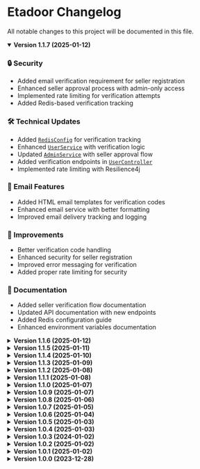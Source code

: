 # Etadoor Changelog

All notable changes to this project will be documented in this file.
<details open>
<summary><strong>Version 1.1.7 (2025-01-12)</strong></summary>

### 🔒 Security
- Added email verification requirement for seller registration
- Enhanced seller approval process with admin-only access
- Implemented rate limiting for verification attempts
- Added Redis-based verification tracking

### 🛠 Technical Updates
- Added [`RedisConfig`](src/main/java/uz/pdp/config/RedisConfig.java) for verification tracking
- Enhanced [`UserService`](src/main/java/uz/pdp/service/UserService.java) with verification logic
- Updated [`AdminService`](src/main/java/uz/pdp/service/AdminService.java) with seller approval flow
- Added verification endpoints in [`UserController`](src/main/java/uz/pdp/controller/UserController.java)
- Implemented rate limiting with Resilience4j

### 📧 Email Features
- Added HTML email templates for verification codes
- Enhanced email service with better formatting
- Improved email delivery tracking and logging

### 🎯 Improvements
- Better verification code handling
- Enhanced security for seller registration
- Improved error messaging for verification
- Added proper rate limiting for security

### 📝 Documentation
- Added seller verification flow documentation
- Updated API documentation with new endpoints
- Added Redis configuration guide
- Enhanced environment variables documentation

</details>
<details>
<summary><strong>Version 1.1.6 (2025-01-12)</strong></summary>

### 🚀 New Features
- Added AWS S3 integration for door image storage
- Implemented secure image upload functionality
- Added support for multiple images per door

### 🛠 Technical Updates
- Added [`ImageStorageService`](src/main/java/uz/pdp/service/ImageStorageService.java) for S3 operations
- Enhanced [`DoorController`](src/main/java/uz/pdp/controller/DoorController.java) with image upload endpoint
- Updated [`DoorService`](src/main/java/uz/pdp/service/DoorService.java) with image handling
- Configured AWS S3 client with proper security settings

### 🔒 Security
- Implemented secure S3 bucket policies
- Added proper IAM user permissions
- Protected S3 credentials using environment variables

### 📝 Documentation
- Added AWS S3 setup instructions
- Updated API documentation with image upload endpoints
- Added environment variables documentation for AWS credentials

</details>

<details>
<summary><strong>Version 1.1.5 (2025-01-11)</strong></summary>

### 🔄 Major Changes
- Standardized response format across all controllers using EntityResponse pattern
- Enhanced error handling and validation in all services
- Comprehensive test coverage for Controllers and Services
- Improved logging and monitoring across application

### 🛠 Technical Updates
- Refactored controllers to use EntityResponse pattern:
  - [`AdminController`](src/main/java/uz/pdp/controller/AdminController.java)
  - [`DoorController`](src/main/java/uz/pdp/controller/DoorController.java)
  - [`ContactController`](src/main/java/uz/pdp/controller/ContactController.java)
  - [`AuthController`](src/main/java/uz/pdp/controller/AuthController.java)
- Added comprehensive test suites:
  - [`DoorControllerTest`](src/test/java/uz/pdp/controller/DoorControllerTest.java)
  - [`AdminServiceTest`](src/test/java/uz/pdp/service/AdminServiceTest.java)
  - [`ContactControllerTest`](src/test/java/uz/pdp/controller/ContactControllerTest.java)
  - [`AuthControllerTest`](src/test/java/uz/pdp/controller/AuthControllerTest.java)
- Enhanced service layer error handling:
  - [`DoorService`](src/main/java/uz/pdp/service/DoorService.java)
  - [`AdminService`](src/main/java/uz/pdp/service/AdminService.java)
  - [`AddressService`](src/main/java/uz/pdp/service/AddressService.java)
- Streamlined DTOs and removed redundant fields
- Added SLF4J logging across all controllers and services

### 🎯 Improvements
- Consistent response format across all API endpoints
- Standardized error handling and messaging
- Better validation error responses
- Enhanced logging for debugging and monitoring
- Increased test coverage for critical components
- Reduced data redundancy in DTOs

</details>
<details>
<summary><strong>Version 1.1.4 (2025-01-10)</strong></summary>

### 🔄 Major Changes
- Standardized all controller responses with EntityResponse pattern
- Enhanced error handling across all services
- Improved authentication response format

### 🛠 Technical Updates
- Refactored [`AuthService`](src/main/java/uz/pdp/service/AuthService.java) with standardized response format
- Updated [`DoorController`](src/main/java/uz/pdp/controller/DoorController.java) with improved error handling
- Enhanced [`ContactController`](src/main/java/uz/pdp/controller/ContactController.java) with consistent response patterns
- Improved logging across all controllers and services

### 🔒 Security
- Enhanced authentication error messages
- Improved token handling in auth responses
- Added better validation error handling

### 📝 Documentation
- Updated API documentation with new response formats
- Added examples for standardized error responses
- Enhanced authentication endpoint documentation

### 🎯 Improvements
- Consistent error handling across all endpoints
- Better logging for debugging and monitoring
- Standardized success/error message format across all controllers
- Enhanced validation error responses
</details>

<details>
<summary><strong>Version 1.1.3 (2025-01-09)</strong></summary>

### 🚀 New Features
- Added Contacts management system with map integration
- Enhanced access control for Door management (Seller-specific)
- Added address management with geolocation support

### 🛠 Technical Updates
- Added [`AddressService`](src/main/java/uz/pdp/service/AddressService.java) for managing contact locations
- Added [`ContactController`](src/main/java/uz/pdp/controller/ContactController.java) for address endpoints
- Updated [`DoorService`](src/main/java/uz/pdp/service/DoorService.java) with seller-specific access control
- Added [`DoorSecurityService`](src/main/java/uz/pdp/service/DoorSecurityService.java) for door access management
- Simplified map point handling by removing redundant marker storage

### 🔒 Security
- Implemented role-based access control for door management
- Added seller-specific permissions for door operations
- Enhanced security configuration in [`MyConf`](src/main/java/uz/pdp/config/MyConf.java)

### 🔄 Changes
- Moved from Render to Koyeb deployment platform
- Updated base URL to etadoor.koyeb.app
- Enhanced documentation with new deployment details

### 📝 Documentation
- Added contact management API documentation
- Updated deployment instructions for Koyeb
- Added new environment variables documentation
- Enhanced API documentation with role-based access examples
</details>
<details>
<summary><strong>Version 1.1.2 (2025-01-08)</strong></summary>

### 🔄 Changes
- Introduced standardized API response format with `EntityResponse`
- Enhanced error handling with global exception management
- Improved response consistency across all endpoints

### 🛠 Technical Updates
- Added [`EntityResponse`](src/main/java/uz/pdp/payload/EntityResponse.java) for unified API responses
- Enhanced [`DoorController`](src/main/java/uz/pdp/controller/DoorController.java) with standardized response format
- Removed redundant exception handlers from controllers
- Updated all REST endpoints to use the new response format

### 📝 Documentation
- Updated API documentation with new response format examples
- Updated Swagger UI documentation

### 🎯 Improvements
- Consistent HTTP status codes across all endpoints
- Standardized success/error message format
- Better client-side error handling support
</details>
<details>
<summary><strong>Version 1.1.1 (2025-01-08)</strong></summary>

### 🔧 Bug Fixes
- Fixed foreign key constraint issue between `doors` and `door_images` tables
- Resolved table naming inconsistency (door → doors)
- Fixed Redis Cloud integration issues with proper connection handling
- Added proper transaction management for door creation with images

### 🚀 Improvements
- Enhanced Redis configuration with RESP3 protocol support
- Added Redis Cloud support for production environment
- Improved error handling in DoorService for cache failures
- Added proper database indexing for door_images
- Implemented automatic final price calculation for doors

### 🔒 Security
- Secured Redis Cloud connection with SSL/TLS
- Moved Redis credentials to environment variables
- Protected sensitive configuration data in documentation

### 📝 Documentation
- Added Redis Cloud setup instructions for production
- Updated deployment guide for render.com
- Added troubleshooting section for common Redis issues
- Updated environment variables documentation

</details>
<details >
<summary><strong>Version 1.1.0 (2025-01-07)</strong></summary>

### Technical Updates
- Refactored the `configureDoor` REST endpoint in [`DoorController`](src/main/java/uz/pdp/controller/DoorController.java) to accept a `DoorConfigInput` DTO instead of individual parameters.
- Added SLF4j logging to the `signIn` and `signUp` methods in [`AuthService`](src/main/java/uz/pdp/service/AuthService.java) for security auditing.
- Added SLF4j logging to various methods in [`DoorService`](src/main/java/uz/pdp/service/DoorService.java) to track data operations.
- Added SLF4j logging to the `signIn` and `signUp` methods in [`AuthController`](src/main/java/uz/pdp/controller/AuthController.java) to track incoming requests.

</details>
<details >
<summary><strong>Version 1.0.9 (2025-01-07)</strong></summary>

### New Features
- Added Redis caching support

### Technical Updates
- Implemented Redis caching for door operations
- Added Redis configuration
- Updated DoorService with caching annotations

### Documentation
- Updated README.md with Redis setup instructions

</details>

<details >
<summary><strong>Version 1.0.8 (2025-01-06)</strong></summary>

### New Features
- Added unit tests for `AuthService` and `DoorService`

### Technical Updates
- Implemented unit tests for `AuthService` covering sign-in and sign-up scenarios
- Implemented unit tests for `DoorService` covering CRUD operations and failure scenarios

### Documentation
- Updated `README.md` with instructions on running unit tests

</details>

<details>
  <summary><strong>Version 1.0.7 (2025-01-05)</strong></summary>

### Technical Updates
- Updated `application.yaml` to change the base URL to `https://g45-project.onrender.com`
- Updated Swagger configuration to use the new base URL

</details>

<details>
<summary><strong>Version 1.0.6 (2025-01-04)</strong></summary>

### New Features
- Implemented full CRUD operations for the `Door` entity  

### Technical Updates
- Added endpoints for creating, reading, updating, and deleting doors

### Documentation
- Updated `README.md` with new API endpoints for door management

</details>

<details>
<summary><strong>Version 1.0.5 (2025-01-03)</strong></summary>

### 🚀 New Features
- Added Docker support for the application

### 🛠 Technical Updates
- Created a Dockerfile for building and running the application
- Updated `application.yaml` with hardcoded database connection details

### 📝 Documentation
- Updated `README.md` with Docker setup instructions

</details>

<details>
<summary><strong>Version 1.0.4 (2025-01-03)</strong></summary>

### 🚀 New Features
- Added Render PostgreSQL database configuration

### 🛠 Technical Updates
- Updated `application.yaml` with Render database connection details

### 📝 Documentation
- Updated `README.md` with Render PostgreSQL setup instructions

</details>

<details>
<summary><strong>Version 1.0.3 (2024-01-02)</strong></summary>

### 🚀 New Features
- Added GraphQL API support with Spring GraphQL
- Implemented Door entity queries and mutations
- Added GraphiQL UI for testing at `/graphiql`
- Added schema-based type definitions

### 🛠 Technical Updates
- Added GraphQL schema in [schema.graphqls](src/main/resources/graphql/schema.graphqls)
- Enhanced [`DoorController`](src/main/java/uz/pdp/controller/DoorController.java) with GraphQL support
- Implemented query resolvers for door management
- Added mutation support for door configuration
- **Added SLF4j logging to [`AuthController`](src/main/java/uz/pdp/controller/AuthController.java), [`AuthService`](src/main/java/uz/pdp/service/AuthService.java), and [`DoorController`](src/main/java/uz/pdp/controller/DoorController.java) for improved monitoring and debugging.**

### 📝 Documentation
- Added GraphQL query examples below
- Updated API documentation with GraphQL section

#### GraphQL Query Examples:
```graphql
# Get door details
query GetDoor {
  door(id: 1) {
    id
    name
    size
    color
    finalPrice
  }
}

# Configure door
mutation ConfigureDoor {
  configureDoor(input: {
    id: 1
    size: CUSTOM
    color: BLACK
    width: 250
    height: 220
  }) {
    id
    finalPrice
  }
}
```
</details>

<details>
<summary><strong>Version 1.0.2 (2025-01-02)</strong></summary>

### 🔄 Changes
- Simplified [`Door`](src/main/java/uz/pdp/entity/Door.java) entity structure
- Enhanced [`Size`](src/main/java/uz/pdp/enums/Size.java) enum with dimension data
- Added price calculation logic for custom orders
- Improved door configuration system

### 🛠 Technical Updates
- Removed redundant width/height fields from Door entity
- Added standard size definitions in Size enum
- Implemented dynamic price calculation based on customizations
- Optimized door customization workflow
</details>



<details>
<summary><strong>Version 1.0.1 (2025-01-02)</strong></summary>

### 🔄 Changes
- Switched from username to name-based authentication in [`User`](src/main/java/uz/pdp/entity/User.java)
- Added lastname field support in user registration
- Implemented [`CustomUserDetailsService`](src/main/java/uz/pdp/config/CustomUserDetailsService.java) for database authentication
- Enhanced JWT token generation to use name instead of username

### 🐛 Bug Fixes
- Fixed userRepository null pointer exception in CustomUserDetailsService
- Resolved JWT token validation with name-based lookup
- Fixed user authentication flow in [`AuthService`](src/main/java/uz/pdp/service/AuthService.java)

### 🔒 Security
- Enhanced user lookup security with proper name-based queries
- Improved token generation with proper user identification
</details>

<details>
<summary><strong>Version 1.0.0 (2023-12-28)</strong></summary>

### 🚀 New Features
- JWT authentication with Bearer token support
- Swagger UI integration at `/swagger-ui.html`
- Test endpoints for public/user/admin access
- User entity with role-based authorization
- Company entity with social media list support
- Door catalog basic structure
- Basic security configuration in [`MyConf`](src/main/java/uz/pdp/config/MyConf.java)
- PostgreSQL database integration

### 🔄 Changes
- Updated security configuration to use JWT instead of basic auth
- Modified User entity to implement UserDetails
- Enhanced Company entity with proper JPA mappings
- Improved filter chain configuration

### 🐛 Bug Fixes
- Company social media list persistence issue
- JWT token validation in MyFilter
- Role-based access control
- User authentication provider configuration

### 🔒 Security
- Added JWT token authentication
- Implemented role-based authorization (USER, ADMIN)
- Secured endpoints with proper authentication
- Added CORS configuration
</details>
